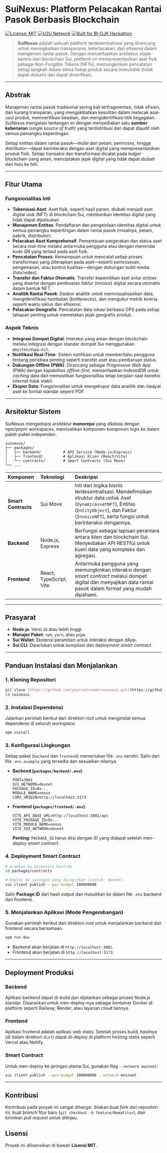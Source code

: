 # SuiNexus: Platform Pelacakan Rantai Pasok Berbasis Blockchain

[![License: MIT](https://img.shields.io/badge/License-MIT-yellow.svg)](https://opensource.org/licenses/MIT)
[![U2U Network](https://img.shields.io/badge/Network-U2U%20Testnet-blue)](https://u2u.xyz)
[![Built for BI-OJK Hackathon](https://img.shields.io/badge/Built%20for-BI--OJK%20Hackathon-green)](https://GANTI_DENGAN_URL_HACKATHON)

> **SuiNexus** adalah sebuah platform terdesentralisasi yang dirancang untuk meningkatkan transparansi, keterlacakan, dan efisiensi dalam manajemen rantai pasok. Dengan memanfaatkan arsitektur objek-sentris dari blockchain Sui, platform ini merepresentasikan aset fisik sebagai *Non-Fungible Tokens* (NFTs), memungkinkan pencatatan setiap langkah dalam siklus hidup produk secara *immutable* (tidak dapat diubah) dan dapat diverifikasi.

---

## Abstrak

Manajemen rantai pasok tradisional sering kali terfragmentasi, tidak efisien, dan kurang transparan, yang mengakibatkan kesulitan dalam melacak asal-usul produk, memverifikasi keaslian, dan mengidentifikasi titik kegagalan. SuiNexus mengatasi tantangan ini dengan menyediakan satu **sumber kebenaran** (*single source of truth*) yang terdistribusi dan dapat diaudit oleh semua pemangku kepentingan.

Setiap entitas dalam rantai pasok—mulai dari petani, pemroses, hingga distributor—dapat berinteraksi dengan aset digital yang merepresentasikan produk fisik. Setiap transaksi dan transformasi dicatat pada *ledger* blockchain yang aman, menciptakan jejak digital yang tidak dapat diubah dari hulu ke hilir.

---

## Fitur Utama

### Fungsionalitas Inti
- **Tokenisasi Aset**: Aset fisik, seperti hasil panen, diubah menjadi aset digital unik (NFT) di blockchain Sui, memberikan identitas digital yang tidak dapat dipalsukan.
- **Manajemen Entitas**: Pendaftaran dan pengelolaan identitas digital untuk semua pemangku kepentingan dalam rantai pasok (misalnya, petani, pabrik, distributor).
- **Pelacakan Aset Komprehensif**: Pemantauan pergerakan dan status aset secara *real-time* melalui antarmuka pengguna atau dengan memindai kode QR yang tertaut pada aset fisik.
- **Pencatatan Proses**: Kemampuan untuk mencatat setiap proses transformasi yang diterapkan pada aset—seperti pemrosesan, pengemasan, atau kontrol kualitas—dengan dukungan bukti media (foto/video).
- **Transfer dan Faktur Otomatis**: Transfer kepemilikan aset antar entitas yang disertai dengan pembuatan faktur (*invoice*) digital secara otomatis dalam bentuk NFT.
- **Analitik Rantai Pasok**: Dasbor analitik untuk memvisualisasikan data, mengidentifikasi hambatan (*bottlenecks*), dan mengukur metrik kinerja seperti waktu siklus dan efisiensi.
- **Pelacakan Geografis**: Pencatatan data lokasi berbasis GPS pada setiap tahapan penting untuk memetakan jejak geografis produk.

### Aspek Teknis
- **Integrasi Dompet Digital**: Interaksi yang aman dengan blockchain melalui integrasi dengan standar dompet Sui menggunakan `@mysten/dapp-kit`.
- **Notifikasi Real-Time**: Sistem notifikasi untuk memberitahu pengguna tentang peristiwa penting seperti transfer aset atau pembaruan status.
- **Dukungan Offline (PWA)**: Dirancang sebagai *Progressive Web App* (PWA) dengan kapabilitas *offline-first*, memanfaatkan IndexedDB untuk *caching* data dan memastikan fungsionalitas tetap berjalan saat koneksi internet tidak stabil.
- **Ekspor Data**: Fungsionalitas untuk mengekspor data analitik dan riwayat aset ke format standar seperti PDF.

---

## Arsitektur Sistem

SuiNexus mengadopsi arsitektur **monorepo** yang dikelola dengan npm/pnpm workspaces, memisahkan komponen-komponen logis ke dalam paket-paket independen.

```
suinexus/
├── packages/
│   ├── backend/          # API Service (Node.js/Express)
│   ├── frontend/         # Aplikasi Klien (React/Vite)
│   └── contracts/        # Smart Contracts (Sui Move)
└── ...
```

| Komponen | Teknologi | Deskripsi |
| :--- | :--- | :--- |
| **Smart Contracts** | Sui Move | Inti dari logika bisnis terdesentralisasi. Mendefinisikan struktur data untuk Aset (`DynamicAssetNFT`), Entitas (`EntityObject`), dan Faktur (`InvoiceNFT`), serta fungsi untuk berinteraksi dengannya. |
| **Backend** | Node.js, Express | Berfungsi sebagai lapisan perantara antara klien dan blockchain Sui. Menyediakan API RESTful untuk kueri data yang kompleks dan agregasi. |
| **Frontend** | React, TypeScript, Vite | Antarmuka pengguna yang memungkinkan interaksi dengan *smart contract* melalui dompet digital dan menyajikan data rantai pasok dalam format yang mudah dipahami. |

---

## Prasyarat

- **Node.js**: Versi `18` atau lebih tinggi.
- **Manajer Paket**: `npm`, `yarn`, atau `pnpm`.
- **Sui Wallet**: Ekstensi peramban untuk interaksi dengan dApp.
- **Sui CLI**: Diperlukan untuk kompilasi dan deployment *smart contract*.

---

## Panduan Instalasi dan Menjalankan

### 1. Kloning Repositori
```bash
git clone [https://github.com/yourusername/suinexus.git](https://github.com/yourusername/suinexus.git)
cd suinexus
```

### 2. Instalasi Dependensi
Jalankan perintah berikut dari direktori root untuk menginstal semua dependensi di seluruh *workspace*.
```bash
npm install
```

### 3. Konfigurasi Lingkungan
Setiap paket (`backend` dan `frontend`) memerlukan file `.env` sendiri. Salin dari file `.env.example` yang tersedia dan sesuaikan nilainya.

- **Backend (`packages/backend/.env`)**:
    ```env
    PORT=3001
    SUI_NETWORK=devnet
    PACKAGE_ID=0x...
    MODULE_NAME=nexus
    CORS_ORIGIN=http://localhost:5173
    ```
- **Frontend (`packages/frontend/.env`)**:
    ```env
    VITE_API_BASE_URL=http://localhost:3001/api
    VITE_PACKAGE_ID=0x...
    VITE_MODULE_NAME=nexus
    VITE_SUI_NETWORK=devnet
    ```
    **Penting**: `PACKAGE_ID` harus diisi dengan ID yang didapat setelah men-deploy *smart contract*.

### 4. Deployment Smart Contract
```bash
# Arahkan ke direktori kontrak
cd packages/contracts

# Deploy ke jaringan yang diinginkan (contoh: devnet)
sui client publish --gas-budget 100000000
```
Salin **Package ID** dari hasil output dan masukkan ke dalam file `.env` backend dan frontend.

### 5. Menjalankan Aplikasi (Mode Pengembangan)
Gunakan perintah berikut dari direktori root untuk menjalankan backend dan frontend secara bersamaan.
```bash
npm run dev
```
- Backend akan berjalan di `http://localhost:3001`.
- Frontend akan berjalan di `http://localhost:5173`.

---

## Deployment Produksi

### **Backend**
Aplikasi backend dapat di-build dan dijalankan sebagai proses Node.js standar. Disarankan untuk men-deploy-nya sebagai kontainer Docker di platform seperti Railway, Render, atau layanan cloud lainnya.

### **Frontend**
Aplikasi frontend adalah aplikasi web statis. Setelah proses build, hasilnya (di dalam direktori `dist`) dapat di-deploy di platform hosting statis seperti Vercel atau Netlify.

### **Smart Contract**
Untuk men-deploy ke jaringan utama Sui, gunakan flag `--network mainnet`:
```bash
sui client publish --gas-budget 100000000 --network mainnet
```

---

## Kontribusi

Kontribusi pada proyek ini sangat dihargai. Silakan buat *fork* dari repositori ini, buat *branch* fitur baru (`git checkout -b feature/NamaFitur`), dan kirimkan *pull request* untuk ditinjau.

## Lisensi

Proyek ini dilisensikan di bawah **Lisensi MIT**.
